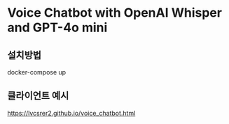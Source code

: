 Voice Chatbot with OpenAI Whisper and GPT-4o mini
=================================================


설치방법
-------
docker-compose up 

 

클라이언트 예시
--------------
https://lvcsrer2.github.io/voice_chatbot.html

